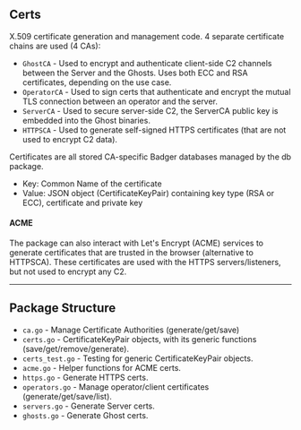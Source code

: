 ## Certs

X.509 certificate generation and management code. 
4 separate certificate chains are used (4 CAs):

* `GhostCA`     - Used to encrypt and authenticate client-side C2 channels between the Server and the Ghosts.
                  Uses both ECC and RSA certificates, depending on the use case.
* `OperatorCA`  - Used to sign certs that authenticate and encrypt the mutual TLS connection between an operator and the server.
* `ServerCA`    - Used to secure server-side C2, the ServerCA public key is embedded into the Ghost binaries.
* `HTTPSCA`     - Used to generate self-signed HTTPS certificates (that are not used to encrypt C2 data).

Certificates are all stored CA-specific Badger databases managed by the db package.
* Key:      Common Name of the certificate
* Value:    JSON object (CertificateKeyPair) containing key type (RSA or ECC), certificate and private key


#### ACME

The package can also interact with Let's Encrypt (ACME) services to generate certificates that are trusted in the browser
(alternative to HTTPSCA). These certificates are used with the HTTPS servers/listeners, but not used to encrypt any C2.

----

## Package Structure 

* `ca.go`           - Manage Certificate Authorities (generate/get/save)
* `certs.go`        - CertificateKeyPair objects, with its generic functions (save/get/remove/generate).
* `certs_test.go`   - Testing for generic CertificateKeyPair objects.
* `acme.go`         - Helper functions for ACME certs.
* `https.go`        - Generate HTTPS certs.
* `operators.go`    - Manage operator/client certificates (generate/get/save/list).
* `servers.go`      - Generate Server certs.
* `ghosts.go`       - Generate Ghost certs. 
